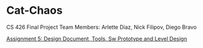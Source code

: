 # Cat-Chaos
CS 426 Final Project
Team Members: Arlette Diaz, Nick Filipov, Diego Bravo

[Assignment 5: Design Document, Tools, Sw Prototype and Level Design](https://docs.google.com/document/d/1FLa1F97W0JR0hCHbJc4M_DVPr4UKmouwLH6_qRgPJr4/edit?usp=sharing)
